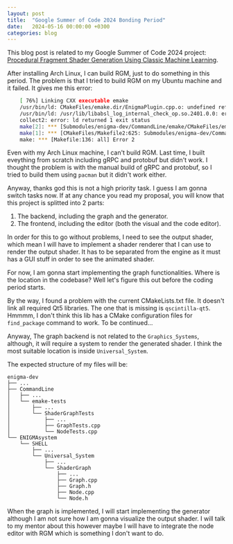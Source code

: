 ```yaml
---
layout: post
title:  "Google Summer of Code 2024 Bonding Period"
date:   2024-05-16 00:00:00 +0300
categories: blog
---
```


This blog post is related to my Google Summer of Code 2024 project: [Procedural Fragment Shader Generation Using Classic Machine Learning][my-google-summer-of-code-2024-project].

After installing Arch Linux, I can build RGM, just to do something in this period. The problem is that I tried to build RGM on my Ubuntu machine and it failed. It gives me this error:
    
```bash
    [ 76%] Linking CXX executable emake
    /usr/bin/ld: CMakeFiles/emake.dir/EnigmaPlugin.cpp.o: undefined reference to symbol '_ZN4absl12lts_2024011612log_internal21CheckOpMessageBuilderC1EPKc'
    /usr/bin/ld: /usr/lib/libabsl_log_internal_check_op.so.2401.0.0: error adding symbols: DSO missing from command line
    collect2: error: ld returned 1 exit status
    make[2]: *** [Submodules/enigma-dev/CommandLine/emake/CMakeFiles/emake.dir/build.make:203: Submodules/enigma-dev/CommandLine/emake/emake] Error 1
    make[1]: *** [CMakeFiles/Makefile2:625: Submodules/enigma-dev/CommandLine/emake/CMakeFiles/emake.dir/all] Error 2
    make: *** [Makefile:136: all] Error 2
```

Even with my Arch Linux machine, I can't build RGM. Last time, I built eveything from scratch including gRPC and protobuf but didn't work. I thought the problem is with the manual build of gRPC and protobuf, so I tried to build them using `pacman` but it didn't work either.

Anyway, thanks god this is not a high priority task. I guess I am gonna switch tasks now. If at any chance you read my proposal, you will know that this project is splitted into 2 parts:

1. The backend, including the graph and the generator.
2. The frontend, including the editor (both the visual and the code editor).

In order for this to go without problems, I need to see the output shader, which mean I will have to implement a shader renderer that I can use to render the output shader. It has to be separated from the engine as it must has a GUI stuff in order to see the animated shader.

For now, I am gonna start implementing the graph functionalities. Where is the location in the codebase? Well let's figure this out before the coding period starts.

By the way, I found a problem with the current CMakeLists.txt file. It doesn't link all required Qt5 libraries. The one that is missing is `qscintilla-qt5`. Hmmmm, I don't think this lib has a CMake configuration files for ``find_package`` command to work. To be continued...

Anyway, The graph backend is not related to the ``Graphics_Systems``, although, it will require a system to render the generated shader. I think the most suitable location is inside ``Universal_System``.

The expected structure of my files will be:
    
```
enigma-dev
├── ...
├── CommandLine
│   ├── ...
│   └── emake-tests
│       ├── ...
│       └── ShaderGraphTests
│           ├── ...
│           ├── GraphTests.cpp
│           └── NodeTests.cpp
└── ENIGMAsystem
    └── SHELL
        ├── ...
        └── Universal_System
            ├── ...
            └── ShaderGraph
                ├── ...
                ├── Graph.cpp
                ├── Graph.h
                ├── Node.cpp
                └── Node.h
```

When the graph is implemented, I will start implementing the generator although I am not sure how I am gonna visualize the output shader. I will talk to my mentor about this however maybe I will have to integrate the node editor with RGM which is something I don't want to do.


[my-google-summer-of-code-2024-project]: https://summerofcode.withgoogle.com/programs/2024/projects/wYTZuQbA
